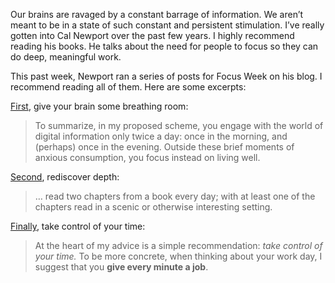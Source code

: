 Our brains are ravaged by a constant barrage of information. We aren’t meant to be in a state of such constant and persistent stimulation. I’ve really gotten into Cal Newport over the past few years. I highly recommend reading his books. He talks about the need for people to focus so they can do deep, meaningful work.

This past week, Newport ran a series of posts for Focus Week on his blog. I recommend reading all of them. Here are some excerpts:

[First](https://www.calnewport.com/blog/2020/08/25/focus-week-give-your-brain-some-breathing-room/), give your brain some breathing room:

> To summarize, in my proposed scheme, you engage with the world of digital information only twice a day: once in the morning, and (perhaps) once in the evening. Outside these brief moments of anxious consumption, you focus instead on living well.

[Second](https://www.calnewport.com/blog/2020/08/27/focus-week-rediscover-depth/), rediscover depth:

> … read two chapters from a book every day; with at least one of the chapters read in a scenic or otherwise interesting setting.

[Finally](https://www.calnewport.com/blog/2020/08/29/focus-week-take-control-of-your-time/), take control of your time:

> At the heart of my advice is a simple recommendation: _take control of your time._ To be more concrete, when thinking about your work day, I suggest that you **give every minute a job**.